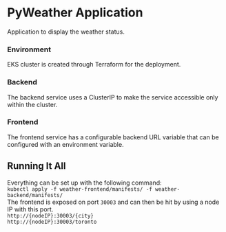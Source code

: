 # PyWeather Application
Application to display the weather status.

### Environment 
EKS cluster is created through Terraform for the deployment. 

### Backend
The backend service uses a ClusterIP to make the service accessible only within the cluster.

### Frontend
The frontend service has a configurable backend URL variable that can be configured with an environment variable. 

## Running It All
Everything can be set up with the following command:  
`kubectl apply -f weather-frontend/manifests/ -f weather-backend/manifests/`  
The frontend is exposed on port `30003` and can then be hit by using a node IP with this port.  
`http://{nodeIP}:30003/{city}`  
`http://{nodeIP}:30003/toronto`